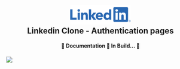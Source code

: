 <h2 align="center"><img src="./src/assets/images/logo_linkedin.png" width="162px"> <br>
Linkedin Clone - Authentication pages</h2>

<!-- #descrição -->
<p align="center"></p>

<!-- #tatus do projeto -->
<h4 align="center">
	🚧  Documentation 🚀 In Build...  🚧
</h4>

<!-- #Screen -->

<img align="center" src="https://i.imgur.com/Wce8vSt.png" />

<!-- #tabela de conteudo -->

<!-- #features -->

<!-- #Pré-requisitos e como rodar a aplicação/testes -->

<!-- #Tecnologias -->

<!-- #utor -->
